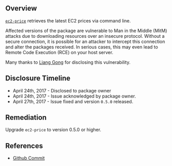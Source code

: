 ## Overview
[`ec2-price`](https://www.npmjs.com/package/ec2-price) retrieves the latest EC2 prices via command line.

Affected versions of the package are vulnerable to Man in the Middle (MitM) attacks due to downloading resources over an insecure protocol. Without a secure connection, it is possible for an attacker to intercept this connection and alter the packages received. In serious cases, this may even lead to Remote Code Execution (RCE) on your host server.

Many thanks to [Liang Gong](https://github.com/JacksonGL) for disclosing this vulnerability.

## Disclosure Timeline
- April 24th, 2017 - Disclosed to package owner
- April 24th, 2017 - Issue acknowledged by package owner.
- April 27th, 2017 - Issue fixed and version `0.5.0` released.

## Remediation
Upgrade `ec2-price` to version 0.5.0 or higher.

## References
- [Github Commit](https://github.com/toshimaru/ec2-price/commit/45fe7ec0ed9600d324a47d9161741b3571242693)
